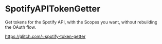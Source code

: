 # SpotifyAPITokenGetter

Get tokens for the Spotify API, with the Scopes you want, without rebuilding the OAuth flow.

https://glitch.com/~spotify-token-getter
